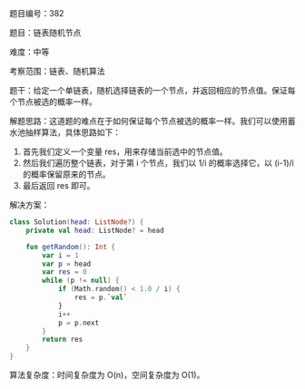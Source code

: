 题目编号：382

题目：链表随机节点

难度：中等

考察范围：链表、随机算法

题干：给定一个单链表，随机选择链表的一个节点，并返回相应的节点值。保证每个节点被选的概率一样。

解题思路：这道题的难点在于如何保证每个节点被选的概率一样。我们可以使用蓄水池抽样算法，具体思路如下：

1. 首先我们定义一个变量 res，用来存储当前选中的节点值。
2. 然后我们遍历整个链表，对于第 i 个节点，我们以 1/i 的概率选择它，以 (i-1)/i 的概率保留原来的节点。
3. 最后返回 res 即可。

解决方案：

```kotlin
class Solution(head: ListNode?) {
    private val head: ListNode? = head

    fun getRandom(): Int {
        var i = 1
        var p = head
        var res = 0
        while (p != null) {
            if (Math.random() < 1.0 / i) {
                res = p.`val`
            }
            i++
            p = p.next
        }
        return res
    }
}
```

算法复杂度：时间复杂度为 O(n)，空间复杂度为 O(1)。